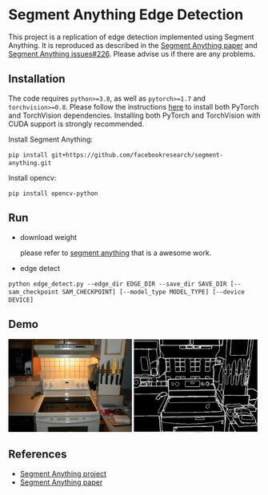 # Segment Anything Edge Detection

This project is a replication of edge detection implemented using Segment Anything. It is reproduced as described in the [Segment Anything paper](https://ai.facebook.com/research/publications/segment-anything/) and [Segment Anything issues#226](https://github.com/facebookresearch/segment-anything/issues/226). Please advise us if there are any problems.


## Installation

The code requires `python>=3.8`, as well as `pytorch>=1.7` and `torchvision>=0.8`. Please follow the instructions [here](https://pytorch.org/get-started/locally/) to install both PyTorch and TorchVision dependencies. Installing both PyTorch and TorchVision with CUDA support is strongly recommended.

Install Segment Anything:

```shell
pip install git+https://github.com/facebookresearch/segment-anything.git
```

Install opencv:

```shell
pip install opencv-python
```

## Run

- download weight

  please refer to [segment anything](https://github.com/facebookresearch/segment-anything#model-checkpoints) that is a awesome work.

- edge detect

```shell
python edge_detect.py --edge_dir EDGE_DIR --save_dir SAVE_DIR [--sam_checkpoint SAM_CHECKPOINT] [--model_type MODEL_TYPE] [--device DEVICE]
```



## Demo

<p float="left">
  <img src="assets/1.jpg?raw=true" width="49.1%" />
  <img src="assets/ed_1.jpg?raw=true" width="48.9%" />
</p>

## References

- [Segment Anything project](https://github.com/facebookresearch/segment-anything) 
- [Segment Anything paper](https://ai.facebook.com/research/publications/segment-anything/)
